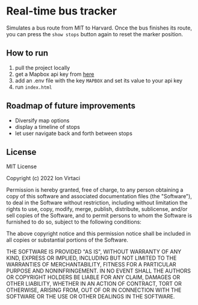 # Real-time bus tracker
Simulates a bus route from MIT to Harvard. Once the bus finishes its route, you can press the `show stops` button again to reset the marker position.

## How to run
1. pull the project locally
2. get a Mapbox api key from [here](https://docs.mapbox.com/help/glossary/access-token/)
3. add an .env file with the key `MAPBOX` and set its value to your api key
4. run `index.html`

## Roadmap of future improvements
- Diversify map options
- display a timeline of stops
- let user navigate back and forth between stops

## License
MIT License

Copyright (c) 2022 Ion Virtaci

Permission is hereby granted, free of charge, to any person obtaining a copy of this software and associated documentation files (the "Software"), to deal in the Software without restriction, including without limitation the rights to use, copy, modify, merge, publish, distribute, sublicense, and/or sell copies of the Software, and to permit persons to whom the Software is furnished to do so, subject to the following conditions:

The above copyright notice and this permission notice shall be included in all copies or substantial portions of the Software.

THE SOFTWARE IS PROVIDED "AS IS", WITHOUT WARRANTY OF ANY KIND, EXPRESS OR IMPLIED, INCLUDING BUT NOT LIMITED TO THE WARRANTIES OF MERCHANTABILITY, FITNESS FOR A PARTICULAR PURPOSE AND NONINFRINGEMENT. IN NO EVENT SHALL THE AUTHORS OR COPYRIGHT HOLDERS BE LIABLE FOR ANY CLAIM, DAMAGES OR OTHER LIABILITY, WHETHER IN AN ACTION OF CONTRACT, TORT OR OTHERWISE, ARISING FROM, OUT OF OR IN CONNECTION WITH THE SOFTWARE OR THE USE OR OTHER DEALINGS IN THE SOFTWARE.
